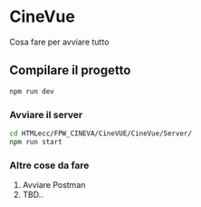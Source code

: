 # CineVue

Cosa fare per avviare tutto

## Compilare il progetto

```sh
npm run dev
```

### Avviare il server

```sh
cd HTMLecc/FPW_CINEVA/CineVUE/CineVue/Server/
npm run start
```

### Altre cose da fare

1. Avviare Postman
2. TBD..
